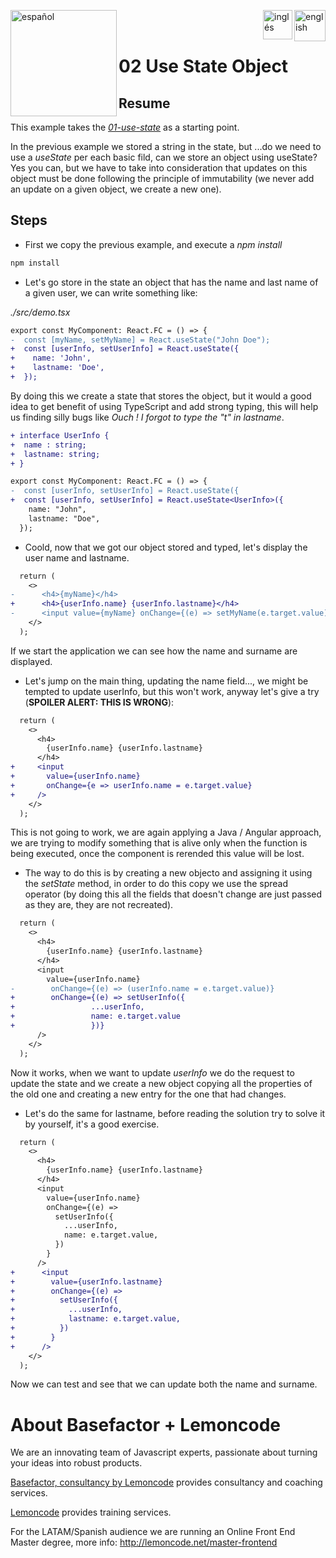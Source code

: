 [<img align="left" src="https://images.squarespace-cdn.com/content/v1/56cdb491a3360cdd18de5e16/1536155167931-3JJ7O74IM4QP88L0RQS9/3_200.png" alt="español" width="170"/>](https://lemoncode.net/) 


[<img align="right" src="https://upload.wikimedia.org/wikipedia/commons/thumb/7/7c/Spain_flag_icon.svg/1200px-Spain_flag_icon.svg.png" alt="english" width="50"/>](https://github.com/Lemoncode/react-hooks-by-example/blob/master/02-use-state-object/Readme_es.md)
[<img align="right" src="https://assets.stickpng.com/images/580b585b2edbce24c47b2836.png" alt="inglés" width="47"/>](https://github.com/Lemoncode/react-hooks-by-example/blob/master/02-use-state-object/Readme.md)
  
<br>
<br>

# 02 Use State Object

## Resume

This example takes the [_01-use-state_](https://github.com/Lemoncode/react-hooks-by-example/blob/master/01-use-state) as a starting point.

In the previous example we stored a string in the state, but
...do we need to use a _useState_ per each basic fild, can we store an object using
useState? Yes you can, but we have to take into consideration that updates on this
object must be done following the principle of immutability (we never
add an update on a given object, we create a new one).

## Steps

- First we copy the previous example, and execute a _npm install_

```bash
npm install
```

- Let's go store in the state an object that has the name
  and last name of a given user, we can write something like:

_./src/demo.tsx_

```diff
export const MyComponent: React.FC = () => {
-  const [myName, setMyName] = React.useState("John Doe");
+  const [userInfo, setUserInfo] = React.useState({
+    name: 'John',
+    lastname: 'Doe',
+  });
```

By doing this we create a state that stores the object, but it would a good idea to
get benefit of using TypeScript and add strong typing, this will help us finding silly bugs
like _Ouch ! I forgot to type the "t" in lastname_.

```diff
+ interface UserInfo {
+  name : string;
+  lastname: string;
+ }

export const MyComponent: React.FC = () => {
-  const [userInfo, setUserInfo] = React.useState({
+  const [userInfo, setUserInfo] = React.useState<UserInfo>({
    name: "John",
    lastname: "Doe",
  });
```

- Coold, now that we got our object stored and typed, let's display the user name and lastname.

```diff
  return (
    <>
-      <h4>{myName}</h4>
+      <h4>{userInfo.name} {userInfo.lastname}</h4>
-      <input value={myName} onChange={(e) => setMyName(e.target.value)} />
    </>
  );
```

If we start the application we can see how the name and surname are displayed.

- Let's jump on the main thing, updating the name field..., we might be tempted to update userInfo, but this won't
  work, anyway let's give a try (**SPOILER ALERT: THIS IS WRONG**):

```diff
  return (
    <>
      <h4>
        {userInfo.name} {userInfo.lastname}
      </h4>
+     <input
+       value={userInfo.name}
+       onChange={e => userInfo.name = e.target.value}
+     />
    </>
  );
```

This is not going to work, we are again applying a Java / Angular approach,
we are trying to modify something that is alive only when the function is being
executed, once the component is rerended this value will be lost.

- The way to do this is by creating a new objecto and assigning it using the _setState_
  method, in order to do this copy we use the spread operator (by doing this all the fields
  that doesn't change are just passed as they are, they are not recreated).

```diff
  return (
    <>
      <h4>
        {userInfo.name} {userInfo.lastname}
      </h4>
      <input
        value={userInfo.name}
-        onChange={(e) => (userInfo.name = e.target.value)}
+        onChange={(e) => setUserInfo({
+                 ...userInfo,
+                 name: e.target.value
+                 })}
      />
    </>
  );
```

Now it works, when we want to update _userInfo_ we do
the request to update the state and we create a new object
copying all the properties of the old one and creating a new
entry for the one that had changes.

- Let's do the same for lastname, before reading the solution
  try to solve it by yourself, it's a good exercise.

```diff
  return (
    <>
      <h4>
        {userInfo.name} {userInfo.lastname}
      </h4>
      <input
        value={userInfo.name}
        onChange={(e) =>
          setUserInfo({
            ...userInfo,
            name: e.target.value,
          })
        }
      />
+      <input
+        value={userInfo.lastname}
+        onChange={(e) =>
+          setUserInfo({
+            ...userInfo,
+            lastname: e.target.value,
+          })
+        }
+      />
    </>
  );
```

Now we can test and see that we can update both the name and
surname.

# About Basefactor + Lemoncode

We are an innovating team of Javascript experts, passionate about turning your ideas into robust products.

[Basefactor, consultancy by Lemoncode](http://www.basefactor.com) provides consultancy and coaching services.

[Lemoncode](http://lemoncode.net/services/en/#en-home) provides training services.

For the LATAM/Spanish audience we are running an Online Front End Master degree, more info: http://lemoncode.net/master-frontend
